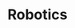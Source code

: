 ---
title: Robotics
order: 1

publications:
  - date: 2015-02-19
    title: "Quadrotor flying through a known Window"
    authors: "Nitin J. Sanket*, Chahat Deep Singh*, Yuxin Ma"
    note: "*Equal contribution"
    links:
      img: /project/quadwindow/quadwindow.jpg
      video: /404.html

  - date: 2015-02-18
    title: "Quadrotor Control using offboard and on-board localization"
    authors: "Guan Sun*, Nitin J. Sanket*, Caio Cesar R. Mucchiani*"
    note: "*Equal contribution"
    links:
      img: /project/meam620/p1/quadctrl.jpg
      preprint: /project/meam620/p1/P1Report.pdf
      video: /404.html

  - date: 2015-02-17
    title: "Centralized and Decentralized Multi-robot path planning"
    authors: "Sabaritha Sekar*, Nitin J. Sanket*, Sarath Kumar Barathi*"
    note: "*Equal contribution"
    links:
      img: /project/meam620/p3/capt.PNG
      preprint: /project/meam620/p3/P3Report.pdf
      video: //youtube.com/watch?v=vxlR1C6s1EY&feature=youtu.be

  - date: 2014-03-16
    title: "Simultaneous Localization and Mapping (SLAM)"
    authors: "Nitin J. Sanket"
    links:
      img: /project/ese650/p4/slam.PNG
      preprint: /project/ese650/p4/nitinsan_project4.pdf
      code: //github.com/NitinJSanket/ESE650Project4

  - date: 2014-03-15
    title: "PandUBot - The waiter robot"
    authors: "Ankit Vora*, Bhavya Gupta*, Nitin J. Sanket*, Paritosh Kelkar*, Sarath Kumar Barathi*"
    note: "*Equal contribution"
    links: 
      img: /project/pandu/pandu2.PNG
      video: //youtube.com/playlist?list=PL69yiSB1LFN1YwY1TEVolzEg0DHCJ3xbR
      page: //alliance.seas.upenn.edu/~cis700ii/dynamic/team1/

  - date: 2014-03-14
    title: "Unscented Kalman Filter for 6DOF pose estimation and panorama stitching"
    authors: "Nitin J. Sanket"
    links:
      img: /project/ese650/p2/ukf.PNG
      preprint: /project/ese650/p2/nitinsan_project2.pdf
      code: //github.com/NitinJSanket/ESE650Project2

  - date: 2015-02-12
    title: "Moksha Unmanned Ground Vehicle"
    authors: "IGVC 2012 Team at MSRIT"
    links:
      img: /project/moksha/moksha.JPG
      preprint: /project/moksha/moksha.pdf
---